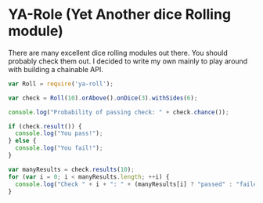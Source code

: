 # YA-Role (Yet Another dice Rolling module)

There are many excellent dice rolling modules out there.  You should probably
check them out.  I decided to write my own mainly to play around with building
a chainable API.

```javascript
var Roll = require('ya-roll');

var check = Roll(10).orAbove().onDice(3).withSides(6);

console.log("Probability of passing check: " + check.chance());

if (check.result()) {
  console.log("You pass!");
} else {
  console.log("You fail!");
}

var manyResults = check.results(10);
for (var i = 0; i < manyResults.length; ++i) {
  console.log("Check " + i + ": " + (manyResults[i] ? "passed" : "failed"));
}
```
